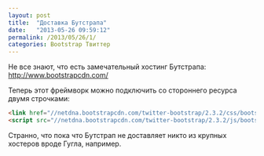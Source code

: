 ```yaml
---
layout: post
title:  "Доставка Бутстрапа"
date:   "2013-05-26 09:59:12"
permalink: /2013/05/26/1/
categories: Bootstrap Твиттер
---
```


Не все знают, что есть замечательный хостинг Бутстрапа:
http://www.bootstrapcdn.com/

Теперь этот фреймворк можно подключить со стороннего ресурса двумя
строчками:

```html
<link href="//netdna.bootstrapcdn.com/twitter-bootstrap/2.3.2/css/bootstrap-combined.min.css" rel="stylesheet">
<script src="//netdna.bootstrapcdn.com/twitter-bootstrap/2.3.2/js/bootstrap.min.js"></script>
```

Странно, что пока что Бутстрап не доставляет никто из крупных хостеров вроде Гугла, например.
